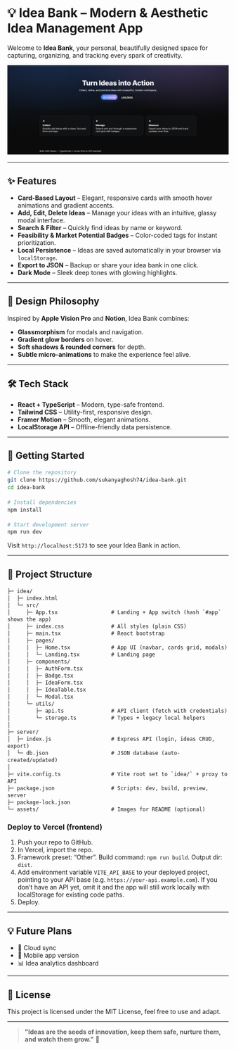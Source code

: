 # 💡 Idea Bank – Modern & Aesthetic Idea Management App

Welcome to **Idea Bank**, your personal, beautifully designed space for capturing, organizing, and tracking every spark of creativity.

![Idea Bank Screenshot](./assets/screenshot.png)

---

## ✨ Features

* **Card-Based Layout** – Elegant, responsive cards with smooth hover animations and gradient accents.
* **Add, Edit, Delete Ideas** – Manage your ideas with an intuitive, glassy modal interface.
* **Search & Filter** – Quickly find ideas by name or keyword.
* **Feasibility & Market Potential Badges** – Color-coded tags for instant prioritization.
* **Local Persistence** – Ideas are saved automatically in your browser via `localStorage`.
* **Export to JSON** – Backup or share your idea bank in one click.
* **Dark Mode** – Sleek deep tones with glowing highlights.

---

## 🎨 Design Philosophy

Inspired by **Apple Vision Pro** and **Notion**, Idea Bank combines:

* **Glassmorphism** for modals and navigation.
* **Gradient glow borders** on hover.
* **Soft shadows & rounded corners** for depth.
* **Subtle micro-animations** to make the experience feel alive.

---

## 🛠 Tech Stack

* **React + TypeScript** – Modern, type-safe frontend.
* **Tailwind CSS** – Utility-first, responsive design.
* **Framer Motion** – Smooth, elegant animations.
* **LocalStorage API** – Offline-friendly data persistence.

---

## 🚀 Getting Started

```bash
# Clone the repository
git clone https://github.com/sukanyaghosh74/idea-bank.git
cd idea-bank

# Install dependencies
npm install

# Start development server
npm run dev
```

Visit `http://localhost:5173` to see your Idea Bank in action.

---

## 📂 Project Structure

```
├─ idea/
│  ├─ index.html
│  └─ src/
│     ├─ App.tsx                 # Landing + App switch (hash `#app` shows the app)
│     ├─ index.css               # All styles (plain CSS)
│     ├─ main.tsx                # React bootstrap
│     ├─ pages/
│     │  ├─ Home.tsx             # App UI (navbar, cards grid, modals)
│     │  └─ Landing.tsx          # Landing page
│     ├─ components/
│     │  ├─ AuthForm.tsx
│     │  ├─ Badge.tsx
│     │  ├─ IdeaForm.tsx
│     │  ├─ IdeaTable.tsx
│     │  └─ Modal.tsx
│     └─ utils/
│        ├─ api.ts               # API client (fetch with credentials)
│        └─ storage.ts           # Types + legacy local helpers
│
├─ server/
│  ├─ index.js                   # Express API (login, ideas CRUD, export)
│  └─ db.json                    # JSON database (auto-created/updated)
│
├─ vite.config.ts                # Vite root set to `idea/` + proxy to API
├─ package.json                  # Scripts: dev, build, preview, server
├─ package-lock.json
└─ assets/                       # Images for README (optional)
```

### Deploy to Vercel (frontend)
1. Push your repo to GitHub.
2. In Vercel, import the repo.
3. Framework preset: “Other”. Build command: `npm run build`. Output dir: `dist`.
4. Add environment variable `VITE_API_BASE` to your deployed project, pointing to your API base (e.g. `https://your-api.example.com`). If you don’t have an API yet, omit it and the app will still work locally with localStorage for existing code paths.
5. Deploy.

---

## 💡 Future Plans

* 🔄 Cloud sync
* 📱 Mobile app version
* 📊 Idea analytics dashboard

---

## 📜 License

This project is licensed under the MIT License, feel free to use and adapt.

---

> **"Ideas are the seeds of innovation, keep them safe, nurture them, and watch them grow."** 🌱
